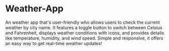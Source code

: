 # Weather-App
An weather app that's user-friendly who allows users to check the current weather by city name. It features a toggle button to switch between Celsius and Fahrenheit, displays weather conditions with icons, and provides details like temperature, humidity, and wind speed. Simple and responsive, it offers an easy way to get real-time weather updates!
